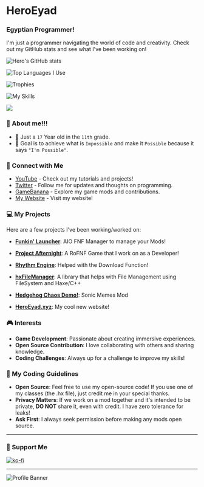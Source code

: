 # HeroEyad

### Egyptian Programmer!

I'm just a programmer navigating the world of code and creativity. Check out my GitHub stats and see what I've been working on!

![Hero's GitHub stats](https://github-readme-stats.vercel.app/api?username=HeroEyad&show_icons=true)

![Top Languages I Use](https://github-readme-stats.vercel.app/api/top-langs/?username=HeroEyad)

![Trophies](https://github-profile-trophy.vercel.app/?username=HeroEyad&theme=dracula&no-frame=false&no-bg=true&margin-w=4)

![My Skills](https://skillicons.dev/icons?i=js,html,css,haxe,haxeflixel,lua,windows,python,bootstrap,discord,nodejs,vscode,github,luau,cpp&perline=7)

![](https://komarev.com/ghpvc/?username=HeroEyad)

### 💫 About me!!!
* 🏫 Just a `17` Year old in the `11th` grade.
* 🌟 Goal is to achieve what is `Impossible` and make it `Possible` because it says `"I'm Possible"`.

### 🌟 Connect with Me

* [YouTube](https://www.youtube.com/c/HeroEyad) - Check out my tutorials and projects!
* [Twitter](https://twitter.com/HeroEyad_) - Follow me for updates and thoughts on programming.
* [GameBanana](https://gamebanana.com/members/1826250) - Explore my game mods and contributions.
* [My Website](https://heroeyad.xyz/) - Visit my website!

### 💻 My Projects
Here are a few projects I've been working/worked on:
- **[Funkin' Launcher](https://github.com/Funkin-Launcher-Team/FunkinLauncher)**: AIO FNF Manager to manage your Mods!
- **[Project Afternight](https://www.roblox.com/games/13042495892/UPDATE-1-Project-Afternight?gameSetTypeId=100000003&homePageSessionInfo=223769b7-a6fc-4f5b-9f54-9b62533814e2&isAd=false&numberOfLoadedTiles=3&page=homePage&placeId=13042495892&playContext=homePage&position=0&sortPos=2&universeId=4557322431)**: A RoFNF Game that I work on as a Developer!

- **[Rhythm Engine](https://github.com/MeguminBOT/Rhythm-Engine-Source)**: Helped with the Download Function!
- **[hxFileManager](https://lib.haxe.org/p/hxFileManager/)**: A library that helps with File Management using FileSystem and Haxe/C++
- **[Hedgehog Chaos Demo!](https://github.com/HeroEyad/Hedgehog-Chaos-Demo)**: Sonic Memes Mod
- **[HeroEyad.xyz](https://heroeyad.xyz/)**: My cool new website!

### 🎮 Interests
- **Game Development**: Passionate about creating immersive experiences.
- **Open Source Contribution**: I love collaborating with others and sharing knowledge.
- **Coding Challenges**: Always up for a challenge to improve my skills!

### 📝 My Coding Guidelines
- **Open Source**: Feel free to use my open-source code! If you use one of my classes (the .hx file), just credit me in your special thanks.
- **Privacy Matters**: If we work on a mod together and it's intended to be private, **DO NOT** share it, even with credit. I have zero tolerance for leaks!
- **Ask First**: I always seek permission before making any mods open source.
---

### 💖 Support Me
[![ko-fi](https://ko-fi.com/img/githubbutton_sm.svg)](https://ko-fi.com/V7V6K2H51)

---

![Profile Banner](https://pbs.twimg.com/profile_banners/2418062057/1695131558/1080x360)
